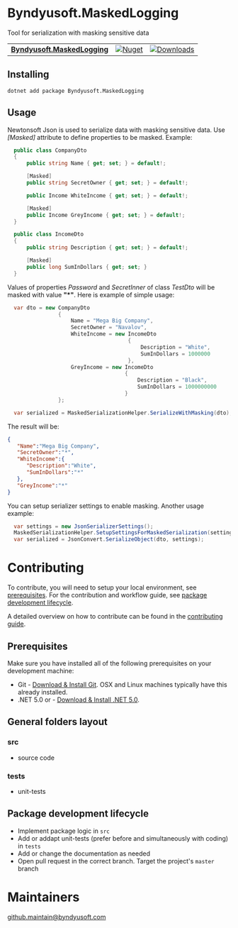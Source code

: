 # Byndyusoft.MaskedLogging

Tool for serialization with masking sensitive data

| | | |
| ------- | ------------ | --------- |
| [**Byndyusoft.MaskedLogging**](https://www.nuget.org/packages/Byndyusoft.MaskedLogging/) | [![Nuget](https://img.shields.io/nuget/v/Byndyusoft.MaskedLogging.svg)](https://www.nuget.org/packages/Byndyusoft.MaskedLogging/) | [![Downloads](https://img.shields.io/nuget/dt/Byndyusoft.MaskedLogging.svg)](https://www.nuget.org/packages/Byndyusoft.MaskedLogging/) |


## Installing

```shell
dotnet add package Byndyusoft.MaskedLogging
```

## Usage

Newtonsoft Json is used to serialize data with masking sensitive data. Use *[Masked]* attribute to define properties to be masked. Example:

```csharp
  public class CompanyDto
  {
      public string Name { get; set; } = default!;

      [Masked]
      public string SecretOwner { get; set; } = default!;

      public Income WhiteIncome { get; set; } = default!;

      [Masked]
      public Income GreyIncome { get; set; } = default!;
  }

  public class IncomeDto
  {
      public string Description { get; set; } = default!;

      [Masked]
      public long SumInDollars { get; set; }
  }
```
Values of properties *Password* and *SecretInner* of class *TestDto* will be masked with value **"\*"**. Here is example of simple usage:

```csharp
  var dto = new CompanyDto
                {
                    Name = "Mega Big Company",
                    SecretOwner = "Navalov",
                    WhiteIncome = new IncomeDto
                                      {
                                          Description = "White",
                                          SumInDollars = 1000000
                                      },
                    GreyIncome = new IncomeDto
                                     {
                                         Description = "Black",
                                         SumInDollars = 1000000000
                                     }
                };

  var serialized = MaskedSerializationHelper.SerializeWithMasking(dto);
```

The result will be:

```json
{
   "Name":"Mega Big Company",
   "SecretOwner":"*",
   "WhiteIncome":{
      "Description":"White",
      "SumInDollars":"*"
   },
   "GreyIncome":"*"
}
```

You can setup serializer settings to enable masking. Another usage example:

```csharp
  var settings = new JsonSerializerSettings();
  MaskedSerializationHelper.SetupSettingsForMaskedSerialization(settings);
  var serialized = JsonConvert.SerializeObject(dto, settings);
```

# Contributing

To contribute, you will need to setup your local environment, see [prerequisites](#prerequisites). For the contribution and workflow guide, see [package development lifecycle](#package-development-lifecycle).

A detailed overview on how to contribute can be found in the [contributing guide](CONTRIBUTING.md).

## Prerequisites

Make sure you have installed all of the following prerequisites on your development machine:

- Git - [Download & Install Git](https://git-scm.com/downloads). OSX and Linux machines typically have this already installed.
- .NET 5.0 or - [Download & Install .NET 5.0](https://dotnet.microsoft.com/download/dotnet/5.0).

## General folders layout

### src
- source code

### tests
- unit-tests


## Package development lifecycle

- Implement package logic in `src`
- Add or addapt unit-tests (prefer before and simultaneously with coding) in `tests`
- Add or change the documentation as needed
- Open pull request in the correct branch. Target the project's `master` branch

# Maintainers

[github.maintain@byndyusoft.com](mailto:github.maintain@byndyusoft.com)
